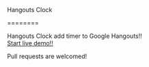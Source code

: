Hangouts Clock

========

Hangouts Clock add timer to Google Hangouts!!  
[Start live demo!!](http://chenhan1218.github.io/hangouts-clock)

Pull requests are welcomed!
